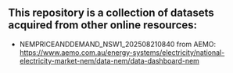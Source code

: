 ## This repository is a collection of datasets acquired from other online resources:
*   NEMPRICEANDDEMAND_NSW1_202508210840 from AEMO: https://www.aemo.com.au/energy-systems/electricity/national-electricity-market-nem/data-nem/data-dashboard-nem
